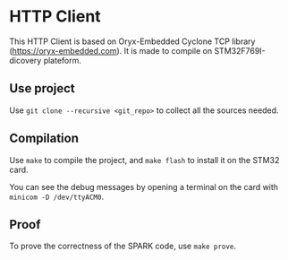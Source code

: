 HTTP Client
===========

This HTTP Client is based on Oryx-Embedded Cyclone TCP library 
(https://oryx-embedded.com).
It is made to compile on STM32F769I-dicovery plateform.

Use project
-----------

Use `git clone --recursive <git_repo>` to collect all the sources
needed.

Compilation
-----------

Use `make` to compile the project, and `make flash` to install it
on the STM32 card.

You can see the debug messages by opening a terminal on the card
with `minicom -D /dev/ttyACM0`.

Proof
-----

To prove the correctness of the SPARK code, use `make prove`.